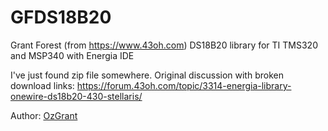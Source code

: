 # GFDS18B20
 Grant Forest (from https://www.43oh.com) DS18B20 library for TI TMS320 and MSP340 with Energia IDE
 
 I've just found zip file somewhere. Original discussion with broken download links: https://forum.43oh.com/topic/3314-energia-library-onewire-ds18b20-430-stellaris/ 
 
 Author: [OzGrant](https://forum.43oh.com/profile/22184-ozgrant/)
